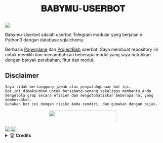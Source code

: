# <p align="center">𝐁𝐀𝐁𝐘𝐌𝐔-𝐔𝐒𝐄𝐑𝐁𝐎𝐓</p>

<img src="https://telegra.ph/file/5a8a374e1217b36bba5ca.png">
</p>


Babymu-Userbot adalah userbot Telegram modular yang berjalan di Python3 dengan database sqlalchemy.

Berbasis [Paperplane](https://github.com/RaphielGang/Telegram-UserBot) dan [ProjectBish](https://github.com/adekmaulana/ProjectBish) userbot.
Saya membuat repository ini untuk memilih dan menambahkan beberapa modul yang saya butuhkan dengan banyak perubahan, fitur dan modul.

## Disclaimer

```
Saya tidak bertanggung jawab atas penyalahgunaan bot ini.
Bot ini dimaksudkan untuk bersenang-senang sekaligus membantu Anda
mengelola grup secara efisien dan mengotomatiskan beberapa hal yang membosankan.
Gunakan bot ini dengan risiko Anda sendiri, dan gunakan dengan bijak.
```

<p align="center"><a href="https://heroku.com/deploy?template=https://github.com/Zaen76/Babymu-Userbot"><img src="https://img.shields.io/badge/Deploy%20To%20Heroku-Green?style=for-the-badge&logo=heroku" width="220" height="38.45"/></a></p>


<img src="https://user-images.githubusercontent.com/73097560/115834477-dbab4500-a447-11eb-908a-139a6edaec5c.gif">
<img src="https://user-images.githubusercontent.com/73097560/115834477-dbab4500-a447-11eb-908a-139a6edaec5c.gif">



</details>

<details>
    <summary>&#127942 <b>Credits</b></summary><br/>

#### Thanks To [Everyone](https://github.com/poocong/PocongUserbot/graphs/contributors) Who Has Helped Make This Userbot Awesome!
*   [AdekMaulana](https://github.com/adekmaulana) : ProjectBish
*   [RaphielGang](https://github.com/RaphielGang) : Paperplane
*   [TeamUltroid](https://github.com/TeamUltroid/Ultroid) :  UltroidUserbot
*   [BianSepang](https://github.com/BianSepang/WeebProject) : WeebProject
*   [Sandy1709](https://github.com/sandy1709/catuserbot) : CatUserbot
*   [X_ImFine](https://github.com/ximfine) :  XBot-REMIX
*   [Pocong](https://github.com/poocong/Pocong-Userbot) : Pocong-Userbot
*   [Risman](https://github.com/mrismanaziz/Man-Userbot) :  Man-Userbot
*   [Alvin](https://github.com/Zora24/Lord-Userbot) : Lord-Userbot
*   [Zaen](https://github.com/Zaen67) kang coli

## License
Licensed under [Raphielscape Public License](https://github.com/poocong/PocongUserbot/blob/PocongUserbot/LICENSE) - Version 1.d, February 2020
